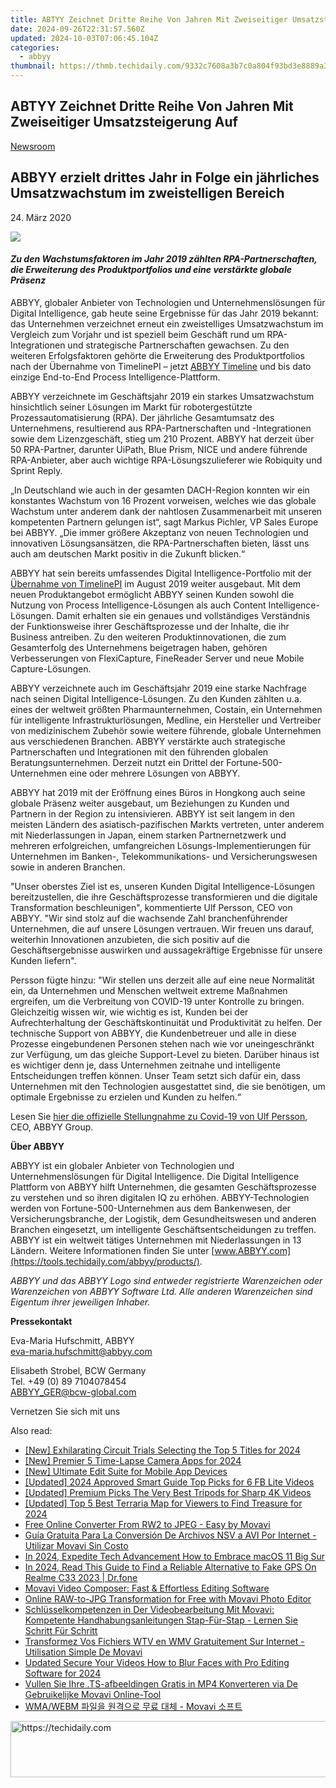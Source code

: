 ```yaml
---
title: ABTYY Zeichnet Dritte Reihe Von Jahren Mit Zweiseitiger Umsatzsteigerung Auf
date: 2024-09-26T22:31:57.560Z
updated: 2024-10-03T07:06:45.104Z
categories:
  - abbyy
thumbnail: https://thmb.techidaily.com/9332c7608a3b7c0a804f93bd3e8889a390304fedee62792e7be872d16bace959.jpg
---
```


## ABTYY Zeichnet Dritte Reihe Von Jahren Mit Zweiseitiger Umsatzsteigerung Auf

[Newsroom](https://tools.techidaily.com/abbyy/products/)

## ABBYY erzielt drittes Jahr in Folge ein jährliches Umsatzwachstum im zweistelligen Bereich

24\. März 2020

![](https://content.abbyy.com/-/media/project/abbyy/abbyy/branchtemplates/shutterstock_1272462163_1296-x-729.jpg?h=729&iar=0&w=1296)

#### _Zu den Wachstumsfaktoren im Jahr 2019 zählten RPA-Partnerschaften, die Erweiterung des Produktportfolios und eine verstärkte globale Präsenz_

ABBYY, globaler Anbieter von Technologien und Unternehmenslösungen für Digital Intelligence, gab heute seine Ergebnisse für das Jahr 2019 bekannt: das Unternehmen verzeichnet erneut ein zweistelliges Umsatzwachstum im Vergleich zum Vorjahr und ist speziell beim Geschäft rund um RPA-Integrationen und strategische Partnerschaften gewachsen. Zu den weiteren Erfolgsfaktoren gehörte die Erweiterung des Produktportfolios nach der Übernahme von TimelinePI – jetzt [ABBYY Timeline](https://tools.techidaily.com/abbyy/products/) und bis dato einzige End-to-End Process Intelligence-Plattform.

ABBYY verzeichnete im Geschäftsjahr 2019 ein starkes Umsatzwachstum hinsichtlich seiner Lösungen im Markt für robotergestützte Prozessautomatisierung (RPA). Der jährliche Gesamtumsatz des Unternehmens, resultierend aus RPA-Partnerschaften und -Integrationen sowie dem Lizenzgeschäft, stieg um 210 Prozent. ABBYY hat derzeit über 50 RPA-Partner, darunter UiPath, Blue Prism, NICE und andere führende RPA-Anbieter, aber auch wichtige RPA-Lösungszulieferer wie Robiquity und Sprint Reply.

„In Deutschland wie auch in der gesamten DACH-Region konnten wir ein konstantes Wachstum von 16 Prozent vorweisen, welches wie das globale Wachstum unter anderem dank der nahtlosen Zusammenarbeit mit unseren kompetenten Partnern gelungen ist“, sagt Markus Pichler, VP Sales Europe bei ABBYY. „Die immer größere Akzeptanz von neuen Technologien und innovativen Lösungsansätzen, die RPA-Partnerschaften bieten, lässt uns auch am deutschen Markt positiv in die Zukunft blicken.“

ABBYY hat sein bereits umfassendes Digital Intelligence-Portfolio mit der [Übernahme von TimelinePI](https://tools.techidaily.com/abbyy/products/) im August 2019 weiter ausgebaut. Mit dem neuen Produktangebot ermöglicht ABBYY seinen Kunden sowohl die Nutzung von Process Intelligence-Lösungen als auch Content Intelligence-Lösungen. Damit erhalten sie ein genaues und vollständiges Verständnis der Funktionsweise ihrer Geschäftsprozesse und der Inhalte, die ihr Business antreiben. Zu den weiteren Produktinnovationen, die zum Gesamterfolg des Unternehmens beigetragen haben, gehören Verbesserungen von FlexiCapture, FineReader Server und neue Mobile Capture-Lösungen.

ABBYY verzeichnete auch im Geschäftsjahr 2019 eine starke Nachfrage nach seinen Digital Intelligence-Lösungen. Zu den Kunden zählten u.a. eines der weltweit größten Pharmaunternehmen, Costain, ein Unternehmen für intelligente Infrastrukturlösungen, Medline, ein Hersteller und Vertreiber von medizinischem Zubehör sowie weitere führende, globale Unternehmen aus verschiedenen Branchen. ABBYY verstärkte auch strategische Partnerschaften und Integrationen mit den führenden globalen Beratungsunternehmen. Derzeit nutzt ein Drittel der Fortune-500-Unternehmen eine oder mehrere Lösungen von ABBYY.

ABBYY hat 2019 mit der Eröffnung eines Büros in Hongkong auch seine globale Präsenz weiter ausgebaut, um Beziehungen zu Kunden und Partnern in der Region zu intensivieren. ABBYY ist seit langem in den meisten Ländern des asiatisch-pazifischen Markts vertreten, unter anderem mit Niederlassungen in Japan, einem starken Partnernetzwerk und mehreren erfolgreichen, umfangreichen Lösungs-Implementierungen für Unternehmen im Banken-, Telekommunikations- und Versicherungswesen sowie in anderen Branchen.

"Unser oberstes Ziel ist es, unseren Kunden Digital Intelligence-Lösungen bereitzustellen, die ihre Geschäftsprozesse transformieren und die digitale Transformation beschleunigen", kommentierte Ulf Persson, CEO von ABBYY. "Wir sind stolz auf die wachsende Zahl branchenführender Unternehmen, die auf unsere Lösungen vertrauen. Wir freuen uns darauf, weiterhin Innovationen anzubieten, die sich positiv auf die Geschäftsergebnisse auswirken und aussagekräftige Ergebnisse für unsere Kunden liefern".

Persson fügte hinzu: "Wir stellen uns derzeit alle auf eine neue Normalität ein, da Unternehmen und Menschen weltweit extreme Maßnahmen ergreifen, um die Verbreitung von COVID-19 unter Kontrolle zu bringen. Gleichzeitig wissen wir, wie wichtig es ist, Kunden bei der Aufrechterhaltung der Geschäftskontinuität und Produktivität zu helfen. Der technische Support von ABBYY, die Kundenbetreuer und alle in diese Prozesse eingebundenen Personen stehen nach wie vor uneingeschränkt zur Verfügung, um das gleiche Support-Level zu bieten. Darüber hinaus ist es wichtiger denn je, dass Unternehmen zeitnahe und intelligente Entscheidungen treffen können. Unser Team setzt sich dafür ein, dass Unternehmen mit den Technologien ausgestattet sind, die sie benötigen, um optimale Ergebnisse zu erzielen und Kunden zu helfen.“

Lesen Sie [hier die offizielle Stellungnahme zu Covid-19 von Ulf Persson](https://tools.techidaily.com/abbyy/products/), CEO, ABBYY Group.

**Über ABBYY**

ABBYY ist ein globaler Anbieter von Technologien und Unternehmenslösungen für Digital Intelligence. Die Digital Intelligence Plattform von ABBYY hilft Unternehmen, die gesamten Geschäftsprozesse zu verstehen und so ihren digitalen IQ zu erhöhen. ABBYY-Technologien werden von Fortune-500-Unternehmen aus dem Bankenwesen, der Versicherungsbranche, der Logistik, dem Gesundheitswesen und anderen Branchen eingesetzt, um intelligente Geschäftsentscheidungen zu treffen. ABBYY ist ein weltweit tätiges Unternehmen mit Niederlassungen in 13 Ländern. Weitere Informationen finden Sie unter [www.ABBYY.com](https://tools.techidaily.com/abbyy/products/).

_ABBYY und das ABBYY Logo sind entweder registrierte Warenzeichen oder Warenzeichen von ABBYY Software Ltd. Alle anderen Warenzeichen sind Eigentum ihrer jeweiligen Inhaber._

**Pressekontakt**

Eva-Maria Hufschmitt, ABBYY  
[eva-maria.hufschmitt@abbyy.com](https://tools.techidaily.com/abbyy/products/)

Elisabeth Strobel, BCW Germany  
Tel. +49 (0) 89 7104078454  
[ABBYY\_GER@bcw-global.com](https://tools.techidaily.com/abbyy/products/)

Vernetzen Sie sich mit uns

<ins class="adsbygoogle"
     style="display:block"
     data-ad-format="autorelaxed"
     data-ad-client="ca-pub-7571918770474297"
     data-ad-slot="1223367746"></ins>

<ins class="adsbygoogle"
     style="display:block"
     data-ad-client="ca-pub-7571918770474297"
     data-ad-slot="8358498916"
     data-ad-format="auto"
     data-full-width-responsive="true"></ins>

<span class="atpl-alsoreadstyle">Also read:</span>
<div><ul>
<li><a href="https://screen-recording.techidaily.com/new-exhilarating-circuit-trials-selecting-the-top-5-titles-for-2024/"><u>[New] Exhilarating Circuit Trials Selecting the Top 5 Titles for 2024</u></a></li>
<li><a href="https://remote-screen-capture.techidaily.com/new-premier-5-time-lapse-camera-apps-for-2024/"><u>[New] Premier 5 Time-Lapse Camera Apps for 2024</u></a></li>
<li><a href="https://some-skills.techidaily.com/new-ultimate-edit-suite-for-mobile-app-devices/"><u>[New] Ultimate Edit Suite for Mobile App Devices</u></a></li>
<li><a href="https://facebook-video-recording.techidaily.com/updated-2024-approved-smart-guide-top-picks-for-6-fb-lite-videos/"><u>[Updated] 2024 Approved Smart Guide Top Picks for 6 FB Lite Videos</u></a></li>
<li><a href="https://fox-links.techidaily.com/updated-premium-picks-the-very-best-tripods-for-sharp-4k-videos/"><u>[Updated] Premium Picks The Very Best Tripods for Sharp 4K Videos</u></a></li>
<li><a href="https://desktop-recording.techidaily.com/updated-top-5-best-terraria-map-for-viewers-to-find-treasure-for-2024/"><u>[Updated] Top 5 Best Terraria Map for Viewers to Find Treasure for 2024</u></a></li>
<li><a href="https://solve-marvelous.techidaily.com/free-online-converter-from-rw2-to-jpeg-easy-by-movavi/"><u>Free Online Converter From RW2 to JPEG - Easy by Movavi</u></a></li>
<li><a href="https://solve-marvelous.techidaily.com/guia-gratuita-para-la-conversion-de-archivos-nsv-a-avi-por-internet-utilizar-movavi-sin-costo/"><u>Guía Gratuita Para La Conversión De Archivos NSV a AVI Por Internet - Utilizar Movavi Sin Costo</u></a></li>
<li><a href="https://some-techniques.techidaily.com/in-2024-expedite-tech-advancement-how-to-embrace-macos-11-big-sur/"><u>In 2024, Expedite Tech Advancement How to Embrace macOS 11 Big Sur</u></a></li>
<li><a href="https://phone-solutions.techidaily.com/in-2024-read-this-guide-to-find-a-reliable-alternative-to-fake-gps-on-realme-c33-2023-drfone-by-drfone-virtual-android/"><u>In 2024, Read This Guide to Find a Reliable Alternative to Fake GPS On Realme C33 2023 | Dr.fone</u></a></li>
<li><a href="https://solve-marvelous.techidaily.com/movavi-video-composer-fast-and-effortless-editing-software/"><u>Movavi Video Composer: Fast & Effortless Editing Software</u></a></li>
<li><a href="https://solve-marvelous.techidaily.com/online-raw-to-jpg-transformation-for-free-with-movavi-photo-editor/"><u>Online RAW-to-JPG Transformation for Free with Movavi Photo Editor</u></a></li>
<li><a href="https://solve-marvelous.techidaily.com/schlusselkompetenzen-in-der-videobearbeitung-mit-movavi-kompetente-handhabungsanleitungen-stap-fur-stap-lernen-sie-schritt-fur-schritt/"><u>Schlüsselkompetenzen in Der Videobearbeitung Mit Movavi: Kompetente Handhabungsanleitungen Stap-Für-Stap - Lernen Sie Schritt Für Schritt</u></a></li>
<li><a href="https://solve-marvelous.techidaily.com/transformez-vos-fichiers-wtv-en-wmv-gratuitement-sur-internet-utilisation-simple-de-movavi/"><u>Transformez Vos Fichiers WTV en WMV Gratuitement Sur Internet - Utilisation Simple De Movavi</u></a></li>
<li><a href="https://smart-video-editing.techidaily.com/updated-secure-your-videos-how-to-blur-faces-with-pro-editing-software-for-2024/"><u>Updated Secure Your Videos How to Blur Faces with Pro Editing Software for 2024</u></a></li>
<li><a href="https://solve-marvelous.techidaily.com/vullen-sie-ihre-ts-afbeeldingen-gratis-in-mp4-konverteren-via-de-gebruikelijke-movavi-online-tool/"><u>Vullen Sie Ihre .TS-afbeeldingen Gratis in MP4 Konverteren via De Gebruikelijke Movavi Online-Tool</u></a></li>
<li><a href="https://solve-marvelous.techidaily.com/1726224009566-wmawebm-movavi/"><u>WMA/WEBM 파일을 원격으로 무료 대체 - Movavi 소프트</u></a></li>
</ul></div>

<!-- affiliate ads begin -->
<a href="https://appsumo.8odi.net/c/5597632/2105874/7443" target="_top" id="2105874">
  <img src="//a.impactradius-go.com/display-ad/7443-2105874" border="0" alt="https://techidaily.com" width="728" height="90"/>
</a>
<img height="0" width="0" src="https://appsumo.8odi.net/i/5597632/2105874/7443" style="position:absolute;visibility:hidden;" border="0" />
<!-- affiliate ads end -->

